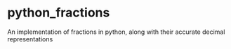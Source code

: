# python_fractions
An implementation of fractions in python, along with their accurate decimal representations
